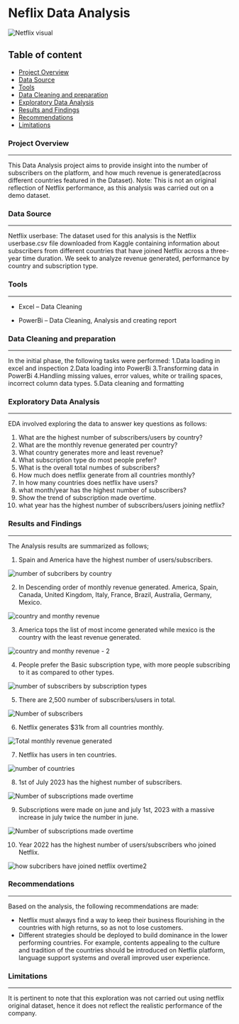 # Neflix Data Analysis
![Netflix visual](https://github.com/TheOlajide/Data-Analytics/assets/155437593/5e14ef59-36b1-424d-a0a2-8d0db367589c)


## Table of content
- [Project Overview](#project-overview)
- [Data Source](#data-source)
- [Tools](#tools)
- [Data Cleaning and preparation](#data-cleaning-and-preparation)
- [Exploratory Data Analysis](#exploratory-data-analysis)
- [Results and Findings](#results-and-findings)
- [Recommendations](#recommendations)
- [Limitations](#limitations)

### Project Overview
---

This Data Analysis project aims to provide insight into the number of subscribers on the platform, and how much revenue is generated(across different countries featured in the Dataset).
Note: This is not an original reflection of Netflix performance, as this analysis was carried out on a demo dataset.

### Data Source
---
Netflix userbase: The dataset used for this analysis is the Netflix userbase.csv file downloaded from Kaggle containing information about subscribers from different countries that have joined Netflix across a three-year time duration. We seek to analyze revenue generated, performance by country and subscription type.

### Tools
---

- Excel – Data Cleaning

- PowerBi – Data Cleaning, Analysis and creating report

### Data Cleaning and preparation
---

In the initial phase, the following tasks were performed:
1.Data loading in excel and inspection
2.Data loading into PowerBi
3.Transforming data in PowerBi
4.Handling missing values, error values, white or trailing spaces, incorrect column data types.
5.Data cleaning and formatting

### Exploratory Data Analysis
---

EDA involved exploring the data to answer key questions as follows:
1. What are the highest number of subscribers/users by country?
2. What are the monthly revenue generated per country?
3. What country generates more and least revenue?
4. What subscription type do most people prefer?
5. What is the overall total numbes of subscribers?
6. How much does netflix generate from all countries monthly?
7. In how many countries does netflix have users?
8. what month/year has the highest number of subscribers?
9. Show the trend of subscription made overtime.
10. what year has the highest number of subscribers/users joining netflix?


### Results and Findings
---

The Analysis results are summarized as follows;
1. Spain and America have the highest number of users/subscribers.

![number of subcribers by country](https://github.com/TheOlajide/Data-Analytics/assets/155437593/56064c20-e90e-4545-a1ee-8a7ebd57b3a7)

2. In Descending order of monthly revenue generated. America, Spain, Canada, United Kingdom, Italy, France, Brazil, Australia, Germany, Mexico.
 
![country and monthy revenue](https://github.com/TheOlajide/Data-Analytics/assets/155437593/42b3719b-57ae-45a0-b3db-2239ac1cdc07)


3. America tops the list of most income generated while mexico is the country with the least revenue generated.

![country and monthy revenue - 2](https://github.com/TheOlajide/Data-Analytics/assets/155437593/f31ab9cd-6b64-46a3-ba9b-dfe614a03530)


4. People prefer the Basic subscription type, with more people subscribing to it as compared to other types.

![number of subscribers by subscription types](https://github.com/TheOlajide/Data-Analytics/assets/155437593/8ee5c160-a234-4b42-8505-d1696c9dd288)


5. There are 2,500 number of subscribers/users in total.

![Number of subscribers](https://github.com/TheOlajide/Data-Analytics/assets/155437593/021fcf25-dd54-4a2a-950c-9d0cc22e5928)

6. Netflix generates $31k from all countries monthly.

![Total monthly revenue generated](https://github.com/TheOlajide/Data-Analytics/assets/155437593/be6152f7-7794-415e-9204-a84669067862)

7. Netflix has users in ten countries.

![number of countries](https://github.com/TheOlajide/Data-Analytics/assets/155437593/a22afee8-5939-41c4-86e8-4ebe3d683e73)


8. 1st of July 2023 has the highest number of subscribers.

![Number of subscriptions made overtime](https://github.com/TheOlajide/Data-Analytics/assets/155437593/3c3077e5-32e4-4823-b006-7b6933ed5cde)


9. Subscriptions were made on june and july 1st, 2023 with a massive increase in july twice the number in june.

![Number of subscriptions made overtime](https://github.com/TheOlajide/Data-Analytics/assets/155437593/76775dc8-e4e8-4bbb-b2d4-e24247cb0e79)

10. Year 2022 has the highest number of users/subscribers who joined Netflix.

![how subcribers have joined netflix overtime2](https://github.com/TheOlajide/Data-Analytics/assets/155437593/cb6e67c2-a822-4006-8560-17349d70f9ed)


### Recommendations
---
Based on the analysis, the following recommendations are made:
- Netflix must always find a way to keep their business flourishing in the countries with high returns, so as not to lose customers.
- Different strategies should be deployed to build dominance in the lower performing countries. For example, contents appealing to the culture and tradition of the countries should be introduced on Netflix platform, language support systems and overall improved user experience.

 
### Limitations
---
It is pertinent to note that this exploration was not carried out using netflix original dataset, hence it does not reflect the realistic performance of the company.
